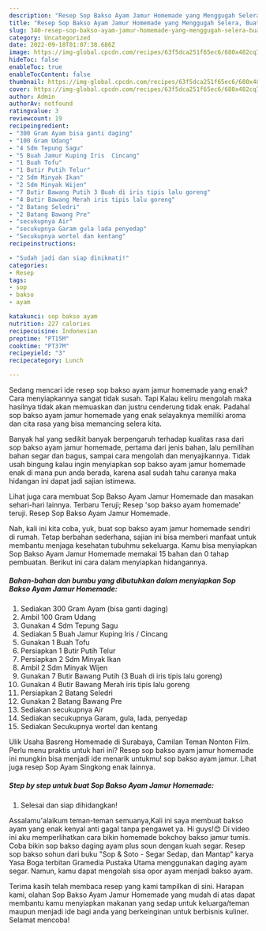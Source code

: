 ```yaml
---
description: "Resep Sop Bakso Ayam Jamur Homemade yang Menggugah Selera, Buat Buka Puasa Sempurna"
title: "Resep Sop Bakso Ayam Jamur Homemade yang Menggugah Selera, Buat Buka Puasa Sempurna"
slug: 340-resep-sop-bakso-ayam-jamur-homemade-yang-menggugah-selera-buat-buka-puasa-sempurna
category: Uncategorized
date: 2022-09-18T01:07:38.686Z
image: https://img-global.cpcdn.com/recipes/63f5dca251f65ec6/680x482cq70/sop-bakso-ayam-jamur-homemade-foto-resep-utama.jpg
hideToc: false
enableToc: true
enableTocContent: false
thumbnail: https://img-global.cpcdn.com/recipes/63f5dca251f65ec6/680x482cq70/sop-bakso-ayam-jamur-homemade-foto-resep-utama.jpg
cover: https://img-global.cpcdn.com/recipes/63f5dca251f65ec6/680x482cq70/sop-bakso-ayam-jamur-homemade-foto-resep-utama.jpg
author: Admin
authorAv: notfound
ratingvalue: 3
reviewcount: 19
recipeingredient:
- "300 Gram Ayam bisa ganti daging"
- "100 Gram Udang"
- "4 Sdm Tepung Sagu"
- "5 Buah Jamur Kuping Iris  Cincang"
- "1 Buah Tofu"
- "1 Butir Putih Telur"
- "2 Sdm Minyak Ikan"
- "2 Sdm Minyak Wijen"
- "7 Butir Bawang Putih 3 Buah di iris tipis lalu goreng"
- "4 Butir Bawang Merah iris tipis lalu goreng"
- "2 Batang Seledri"
- "2 Batang Bawang Pre"
- "secukupnya Air"
- "secukupnya Garam gula lada penyedap"
- "Secukupnya wortel dan kentang"
recipeinstructions:

- "Sudah jadi dan siap dinikmati!"
categories:
- Resep
tags:
- sop
- bakso
- ayam

katakunci: sop bakso ayam 
nutrition: 227 calories
recipecuisine: Indonesian
preptime: "PT15M"
cooktime: "PT37M"
recipeyield: "3"
recipecategory: Lunch

---
```



Sedang mencari ide resep sop bakso ayam jamur homemade yang enak? Cara menyiapkannya sangat tidak susah. Tapi Kalau keliru mengolah maka hasilnya tidak akan memuaskan dan justru cenderung tidak enak. Padahal sop bakso ayam jamur homemade yang enak selayaknya memiliki aroma dan cita rasa yang bisa memancing selera kita.


Banyak hal yang sedikit banyak berpengaruh terhadap kualitas rasa dari sop bakso ayam jamur homemade, pertama dari jenis bahan, lalu pemilihan bahan segar dan bagus, sampai cara mengolah dan menyajikannya. Tidak usah bingung kalau ingin menyiapkan sop bakso ayam jamur homemade enak di mana pun anda berada, karena asal sudah tahu caranya maka hidangan ini dapat jadi sajian istimewa.

Lihat juga cara membuat Sop Bakso Ayam Jamur Homemade dan masakan sehari-hari lainnya. Terbaru Teruji; Resep &#39;sop bakso ayam homemade&#39; teruji. Resep Sop Bakso Ayam Jamur Homemade.


Nah, kali ini kita coba, yuk, buat sop bakso ayam jamur homemade sendiri di rumah. Tetap berbahan sederhana, sajian ini bisa memberi manfaat untuk membantu menjaga kesehatan tubuhmu sekeluarga. Kamu bisa menyiapkan Sop Bakso Ayam Jamur Homemade memakai 15 bahan dan 0 tahap pembuatan. Berikut ini cara dalam menyiapkan hidangannya.

<!--inarticleads1-->

##### Bahan-bahan dan bumbu yang dibutuhkan dalam menyiapkan Sop Bakso Ayam Jamur Homemade:

1. Sediakan 300 Gram Ayam (bisa ganti daging)
1. Ambil 100 Gram Udang
1. Gunakan 4 Sdm Tepung Sagu
1. Sediakan 5 Buah Jamur Kuping Iris / Cincang
1. Gunakan 1 Buah Tofu
1. Persiapkan 1 Butir Putih Telur
1. Persiapkan 2 Sdm Minyak Ikan
1. Ambil 2 Sdm Minyak Wijen
1. Gunakan 7 Butir Bawang Putih (3 Buah di iris tipis lalu goreng)
1. Gunakan 4 Butir Bawang Merah iris tipis lalu goreng
1. Persiapkan 2 Batang Seledri
1. Gunakan 2 Batang Bawang Pre
1. Sediakan secukupnya Air
1. Sediakan secukupnya Garam, gula, lada, penyedap
1. Sediakan Secukupnya wortel dan kentang


Ulik Usaha Basreng Homemade di Surabaya, Camilan Teman Nonton Film. Perlu menu praktis untuk hari ini? Resep sop bakso ayam jamur homemade ini mungkin bisa menjadi ide menarik untukmu! sop bakso ayam jamur. Lihat juga resep Sop Ayam Singkong enak lainnya. 

<!--inarticleads2-->

##### Step by step untuk buat Sop Bakso Ayam Jamur Homemade:


1. Selesai dan siap dihidangkan!

Assalamu&#39;alaikum teman-teman semuanya,Kali ini saya membuat bakso ayam yang enak kenyal anti gagal tanpa pengawet ya. Hi guys!😊 Di video ini aku memperlihatkan cara bikin homemade bokchoy bakso jamur tumis. Coba bikin sop bakso daging ayam plus soun dengan kuah segar. Resep sop bakso sohun dari buku &#34;Sop &amp; Soto - Segar Sedap, dan Mantap&#34; karya Yasa Boga terbitan Gramedia Pustaka Utama menggunakan daging ayam segar. Namun, kamu dapat mengolah sisa opor ayam menjadi bakso ayam. 

Terima kasih telah membaca resep yang kami tampilkan di sini. Harapan kami, olahan Sop Bakso Ayam Jamur Homemade yang mudah di atas dapat membantu kamu menyiapkan makanan yang sedap untuk keluarga/teman maupun menjadi ide bagi anda yang berkeinginan untuk berbisnis kuliner. Selamat mencoba!
